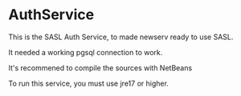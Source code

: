 # AuthService
 This is the SASL Auth Service, to made newserv ready to use SASL. 
  
 It needed a working pgsql connection to work.

 It's recommened to compile the sources with NetBeans


 To run this service, you must use jre17 or higher.
